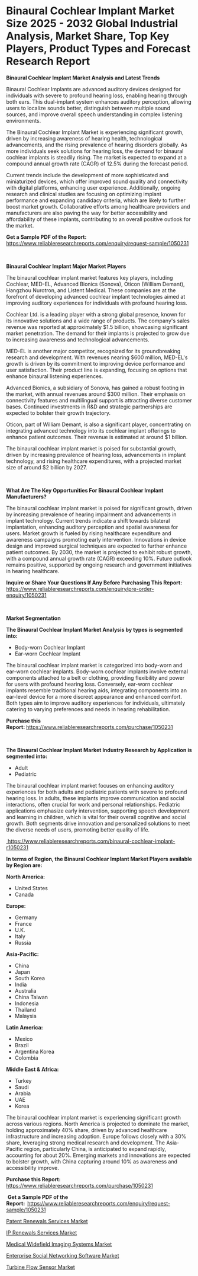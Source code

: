 <p><h1>Binaural Cochlear Implant Market Size 2025 - 2032 Global Industrial Analysis, Market Share, Top Key Players, Product Types and Forecast Research Report</h1></p><p><strong>Binaural Cochlear Implant Market Analysis and Latest Trends</strong></p>
<p><p>Binaural Cochlear Implants are advanced auditory devices designed for individuals with severe to profound hearing loss, enabling hearing through both ears. This dual-implant system enhances auditory perception, allowing users to localize sounds better, distinguish between multiple sound sources, and improve overall speech understanding in complex listening environments.</p><p>The Binaural Cochlear Implant Market is experiencing significant growth, driven by increasing awareness of hearing health, technological advancements, and the rising prevalence of hearing disorders globally. As more individuals seek solutions for hearing loss, the demand for binaural cochlear implants is steadily rising. The market is expected to expand at a compound annual growth rate (CAGR) of 12.5% during the forecast period. </p><p>Current trends include the development of more sophisticated and miniaturized devices, which offer improved sound quality and connectivity with digital platforms, enhancing user experience. Additionally, ongoing research and clinical studies are focusing on optimizing implant performance and expanding candidacy criteria, which are likely to further boost market growth. Collaborative efforts among healthcare providers and manufacturers are also paving the way for better accessibility and affordability of these implants, contributing to an overall positive outlook for the market.</p></p>
<p><strong>Get a Sample PDF of the Report:&nbsp;</strong> <a href="https://www.reliableresearchreports.com/enquiry/request-sample/1050231?utm_campaign=7&utm_medium=2&utm_source=Github&utm_content=ia&utm_term=12012025&utm_id=binaural-cochlear-implant">https://www.reliableresearchreports.com/enquiry/request-sample/1050231</a></p>
<p>&nbsp;</p>
<p><strong>Binaural Cochlear Implant Major Market Players</strong></p>
<p><p>The binaural cochlear implant market features key players, including Cochlear, MED-EL, Advanced Bionics (Sonova), Oticon (William Demant), Hangzhou Nurotron, and Listent Medical. These companies are at the forefront of developing advanced cochlear implant technologies aimed at improving auditory experiences for individuals with profound hearing loss.</p><p>Cochlear Ltd. is a leading player with a strong global presence, known for its innovative solutions and a wide range of products. The company's sales revenue was reported at approximately $1.5 billion, showcasing significant market penetration. The demand for their implants is projected to grow due to increasing awareness and technological advancements.</p><p>MED-EL is another major competitor, recognized for its groundbreaking research and development. With revenues nearing $600 million, MED-EL's growth is driven by its commitment to improving device performance and user satisfaction. Their product line is expanding, focusing on options that enhance binaural listening experiences.</p><p>Advanced Bionics, a subsidiary of Sonova, has gained a robust footing in the market, with annual revenues around $300 million. Their emphasis on connectivity features and multilingual support is attracting diverse customer bases. Continued investments in R&D and strategic partnerships are expected to bolster their growth trajectory.</p><p>Oticon, part of William Demant, is also a significant player, concentrating on integrating advanced technology into its cochlear implant offerings to enhance patient outcomes. Their revenue is estimated at around $1 billion.</p><p>The binaural cochlear implant market is poised for substantial growth, driven by increasing prevalence of hearing loss, advancements in implant technology, and rising healthcare expenditures, with a projected market size of around $2 billion by 2027.</p></p>
<p>&nbsp;</p>
<p><strong>What Are The Key Opportunities For Binaural Cochlear Implant Manufacturers?</strong></p>
<p><p>The binaural cochlear implant market is poised for significant growth, driven by increasing prevalence of hearing impairment and advancements in implant technology. Current trends indicate a shift towards bilateral implantation, enhancing auditory perception and spatial awareness for users. Market growth is fueled by rising healthcare expenditure and awareness campaigns promoting early intervention. Innovations in device design and improved surgical techniques are expected to further enhance patient outcomes. By 2030, the market is projected to exhibit robust growth, with a compound annual growth rate (CAGR) exceeding 10%. Future outlook remains positive, supported by ongoing research and government initiatives in hearing healthcare.</p></p>
<p><strong>Inquire or Share Your Questions If Any Before Purchasing This Report:</strong> <a href="https://www.reliableresearchreports.com/enquiry/pre-order-enquiry/1050231?utm_campaign=7&utm_medium=2&utm_source=Github&utm_content=ia&utm_term=12012025&utm_id=binaural-cochlear-implant">https://www.reliableresearchreports.com/enquiry/pre-order-enquiry/1050231</a></p>
<p>&nbsp;</p>
<p><strong>Market Segmentation</strong></p>
<p><strong>The Binaural Cochlear Implant Market Analysis by types is segmented into:</strong></p>
<p><ul><li>Body-worn Cochlear Implant</li><li>Ear-worn Cochlear Implant</li></ul></p>
<p><p>The binaural cochlear implant market is categorized into body-worn and ear-worn cochlear implants. Body-worn cochlear implants involve external components attached to a belt or clothing, providing flexibility and power for users with profound hearing loss. Conversely, ear-worn cochlear implants resemble traditional hearing aids, integrating components into an ear-level device for a more discreet appearance and enhanced comfort. Both types aim to improve auditory experiences for individuals, ultimately catering to varying preferences and needs in hearing rehabilitation.</p></p>
<p><strong>Purchase this Report:&nbsp;</strong><a href="https://www.reliableresearchreports.com/purchase/1050231?utm_campaign=7&utm_medium=2&utm_source=Github&utm_content=ia&utm_term=12012025&utm_id=binaural-cochlear-implant">https://www.reliableresearchreports.com/purchase/1050231</a></p>
<p>&nbsp;</p>
<p><strong>The Binaural Cochlear Implant Market Industry Research by Application is segmented into:</strong></p>
<p><ul><li>Adult</li><li>Pediatric</li></ul></p>
<p><p>The binaural cochlear implant market focuses on enhancing auditory experiences for both adults and pediatric patients with severe to profound hearing loss. In adults, these implants improve communication and social interactions, often crucial for work and personal relationships. Pediatric applications emphasize early intervention, supporting speech development and learning in children, which is vital for their overall cognitive and social growth. Both segments drive innovation and personalized solutions to meet the diverse needs of users, promoting better quality of life.</p></p>
<p><a href="https://www.reliableresearchreports.com/binaural-cochlear-implant-r1050231?utm_campaign=7&utm_medium=2&utm_source=Github&utm_content=ia&utm_term=12012025&utm_id=binaural-cochlear-implant">&nbsp;https://www.reliableresearchreports.com/binaural-cochlear-implant-r1050231</a></p>
<p><strong>In terms of Region, the Binaural Cochlear Implant Market Players available by Region are:</strong></p>
<p>
    <p> <strong> North America: </strong>
        <ul>
            <li>United States</li>
            <li>Canada</li>
        </ul>
        </p> 
    <p> <strong> Europe: </strong>
        <ul>
            <li>Germany</li>
            <li>France</li>
            <li>U.K.</li>
            <li>Italy</li>
            <li>Russia</li>
        </ul>
        </p> 
    <p> <strong> Asia-Pacific: </strong>
        <ul>
            <li>China</li>
            <li>Japan</li>
            <li>South Korea</li>
            <li>India</li>
            <li>Australia</li>
            <li>China Taiwan</li>
            <li>Indonesia</li>
            <li>Thailand</li>
            <li>Malaysia</li>
        </ul>
        </p> 
    <p> <strong> Latin America: </strong>
        <ul>
            <li>Mexico</li>
            <li>Brazil</li>
            <li>Argentina Korea</li>
            <li>Colombia</li>
        </ul>
        </p> 
    <p> <strong> Middle East & Africa: </strong>
        <ul>
            <li>Turkey</li>
            <li>Saudi</li>
            <li>Arabia</li>
            <li>UAE</li>
            <li>Korea</li>
        </ul>
    </p>
    </p>
<p><p>The binaural cochlear implant market is experiencing significant growth across various regions. North America is projected to dominate the market, holding approximately 40% share, driven by advanced healthcare infrastructure and increasing adoption. Europe follows closely with a 30% share, leveraging strong medical research and development. The Asia-Pacific region, particularly China, is anticipated to expand rapidly, accounting for about 20%. Emerging markets and innovations are expected to bolster growth, with China capturing around 10% as awareness and accessibility improve.</p></p>
<p><strong>Purchase this Report: </strong><a href="https://www.reliableresearchreports.com/purchase/1050231?utm_campaign=7&utm_medium=2&utm_source=Github&utm_content=ia&utm_term=12012025&utm_id=binaural-cochlear-implant">https://www.reliableresearchreports.com/purchase/1050231</a></p>
<p>&nbsp;<strong>Get a Sample PDF of the Report:&nbsp;&nbsp;</strong><a href="https://www.reliableresearchreports.com/enquiry/request-sample/1050231?utm_campaign=7&utm_medium=2&utm_source=Github&utm_content=ia&utm_term=12012025&utm_id=binaural-cochlear-implant">https://www.reliableresearchreports.com/enquiry/request-sample/1050231</a></p>
<p><strong></strong></p>
<p><p><a href="https://github.com/NargisHussain432/Market-Research-Report-List-1/blob/main/patent-renewals-services-market.md?utm_campaign=7&utm_medium=2&utm_source=Github&utm_content=ia&utm_term=12012025&utm_id=binaural-cochlear-implant">Patent Renewals Services Market</a></p><p><a href="https://github.com/FahadAhmed223/Market-Research-Report-List-1/blob/main/ip-renewals-services-market.md?utm_campaign=7&utm_medium=2&utm_source=Github&utm_content=ia&utm_term=12012025&utm_id=binaural-cochlear-implant">IP Renewals Services Market</a></p><p><a href="https://github.com/angelajermaine/Market-Research-Report-List-5/blob/main/medical-widefield-imaging-systems-market.md?utm_campaign=7&utm_medium=2&utm_source=Github&utm_content=ia&utm_term=12012025&utm_id=binaural-cochlear-implant">Medical Widefield Imaging Systems Market</a></p><p><a href="https://github.com/sherikacas30/Market-Research-Report-List-1/blob/main/enterprise-social-networking-software-market.md?utm_campaign=7&utm_medium=2&utm_source=Github&utm_content=ia&utm_term=12012025&utm_id=binaural-cochlear-implant">Enterprise Social Networking Software Market</a></p><p><a href="https://github.com/oliveroste6/Market-Research-Report-List-1/blob/main/turbine-flow-sensor-market.md?utm_campaign=7&utm_medium=2&utm_source=Github&utm_content=ia&utm_term=12012025&utm_id=binaural-cochlear-implant">Turbine Flow Sensor Market</a></p></p>